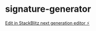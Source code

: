 # signature-generator

[Edit in StackBlitz next generation editor ⚡️](https://stackblitz.com/~/github.com/Quent1000/signature-generator)